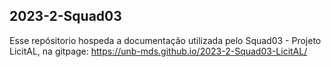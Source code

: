 ## 2023-2-Squad03
Esse repósitorio hospeda a documentação utilizada pelo Squad03 - Projeto LicitAL, na gitpage: https://unb-mds.github.io/2023-2-Squad03-LicitAL/
